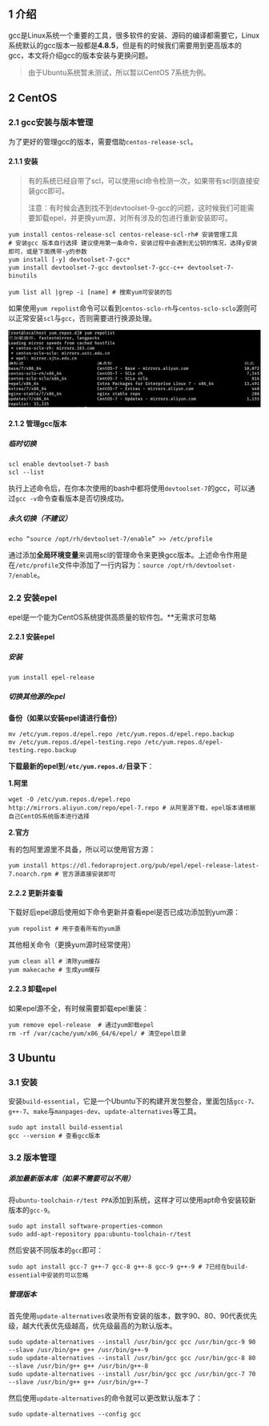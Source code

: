 ## 1 介绍

gcc是Linux系统一个重要的工具，很多软件的安装、源码的编译都需要它，Linux系统默认的gcc版本一般都是**4.8.5**，但是有的时候我们需要用到更高版本的gcc，本文将介绍gcc的版本安装与更换问题。

> 由于Ubuntu系统暂未测试，所以暂以CentOS 7系统为例。

## 2 CentOS

### 2.1 gcc安装与版本管理

为了更好的管理gcc的版本，需要借助`centos-release-scl`。

#### 2.1.1 安装

> 有的系统已经自带了scl，可以使用scl命令检测一次，如果带有scl则直接安装gcc即可。
>
> 注意：有时候会遇到找不到devtoolset-9-gcc的问题，这时候我们可能需要卸载epel，并更换yum源，对所有涉及的包进行重新安装即可。

```shell
yum install centos-release-scl centos-release-scl-rh# 安装管理工具
# 安装gcc 版本自行选择 建议使用第一条命令，安装过程中会遇到无公钥的情况，选择y安装即可，或是下面携带-y的参数
yum install [-y] devtoolset-7-gcc*
yum install devtoolset-7-gcc devtoolset-7-gcc-c++ devtoolset-7-binutils 

yum list all |grep -i [name] # 搜索yum可安装的包
```

如果使用`yum repolist`命令可以看到`centos-sclo-rh`与`centos-sclo-sclo`源则可以正常安装`scl`与`gcc`，否则需要进行换源处理。

<img src="https://raw.githubusercontent.com/tufbel/TImages/main/mark/Snipaste_2021-01-12_12-27-10.png" alt="yum repolist列表" style="zoom:67%;" />

#### 2.1.2 管理gcc版本

##### 临时切换

```shell
scl enable devtoolset-7 bash
scl --list
```

执行上述命令后，在你本次使用的bash中都将使用`devtoolset-7`的gcc，可以通过`gcc -v`命令查看版本是否切换成功。

##### 永久切换（不建议）

```shell
echo “source /opt/rh/devtoolset-7/enable” >> /etc/profile
```

通过添加**全局环境变量**来调用scl的管理命令来更换gcc版本。上述命令作用是在`/etc/profile`文件中添加了一行内容为：`source /opt/rh/devtoolset-7/enable`。

### 2.2 安装epel

epel是一个能为CentOS系统提供高质量的软件包。**无需求可忽略

#### 2.2.1 安装epel

##### 安装

```
yum install epel-release
```

##### 切换其他源的epel

**备份（如果以安装epel请进行备份）**

```shell
mv /etc/yum.repos.d/epel.repo /etc/yum.repos.d/epel.repo.backup
mv /etc/yum.repos.d/epel-testing.repo /etc/yum.repos.d/epel-testing.repo.backup
```

**下载最新的epel到`/etc/yum.repos.d/`目录下**：

**1.阿里**

```shell
wget -O /etc/yum.repos.d/epel.repo http://mirrors.aliyun.com/repo/epel-7.repo # 从阿里源下载，epel版本请根据自己CentOS系统版本进行选择
```

**2.官方**

有的包阿里源里不具备，所以可以使用官方源：

```shell
yum install https://dl.fedoraproject.org/pub/epel/epel-release-latest-7.noarch.rpm # 官方源直接安装即可
```

#### 2.2.2 更新并查看

下载好后epel源后使用如下命令更新并查看epel是否已成功添加到yum源：

```shell
yum repolist # 用于查看所有的yum源
```

其他相关命令（更换yum源时经常使用）

```shell
yum clean all # 清除yum缓存
yum makecache # 生成yum缓存
```

#### 2.2.3 卸载epel

如果epel源不全，有时候需要卸载epel重装：

```shell
yum remove epel-release  # 通过yum卸载epel
rm -rf /var/cache/yum/x86_64/6/epel/ # 清空epel目录
```

## 3 Ubuntu

### 3.1 安装

安装`build-essential`，它是一个Ubuntu下的构建开发包整合，里面包括`gcc-7`、`g++-7`、`make`与`manpages-dev`、`update-alternatives`等工具。

```shell
sudo apt install build-essential
gcc --version # 查看gcc版本
```

### 3.2 版本管理

##### 添加最新版本库（如果不需要可以不用）

将`ubuntu-toolchain-r/test PPA`添加到系统，这样才可以使用apt命令安装较新版本的`gcc-9`。

```shell
sudo apt install software-properties-common
sudo add-apt-repository ppa:ubuntu-toolchain-r/test
```

然后安装不同版本的`gcc`即可：

```shell
sudo apt install gcc-7 g++-7 gcc-8 g++-8 gcc-9 g++-9 # 7已经在build-essential中安装的可以忽略
```

##### 管理版本

首先使用`update-alternatives`收录所有安装的版本，数字90、80、90代表优先级，越大代表优先级越高，优先级最高的为默认版本。

```shell
sudo update-alternatives --install /usr/bin/gcc gcc /usr/bin/gcc-9 90 --slave /usr/bin/g++ g++ /usr/bin/g++-9
sudo update-alternatives --install /usr/bin/gcc gcc /usr/bin/gcc-8 80 --slave /usr/bin/g++ g++ /usr/bin/g++-8
sudo update-alternatives --install /usr/bin/gcc gcc /usr/bin/gcc-7 70 --slave /usr/bin/g++ g++ /usr/bin/g++-7
```

然后使用`update-alternatives`的命令就可以更改默认版本了：

```shell
sudo update-alternatives --config gcc
```

